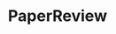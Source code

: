 ---
layout: category
title: "PaperReview"
permalink: /PaperReview/
category: PaperReview
main_nav: false
---